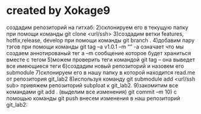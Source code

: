 # created by Xokage9
создадим репозиторий на гитхаб:
2)склонируем его в текущую папку при помощи команды git clone <url/ssh>
3)создадим ветки features, hotfix,release, develop при помощи команды git branch <branch name>.
4)добавим пару тэгов при помощи команды git tag –a v1.0.1 –m “<message>”
-a означает что мы создаем аннотированый тег а –m сообщение которое будет храниться вместе с тегом
5)можем проверить теги командой git tag – она выведет все имеющиеся теги
6)создадим новый репозиторий и назовем его submodule
7)склонируем его в нашу папку в которой находится read.me от репозитория git_lab2
8)используя команду git submodule add <url/ssh sub> привяжем репозиторий subploat к git_lab2.
9)закомитим все командами
git add . (выделим все изменения) git commit –m <message>
10) с помощью команды git push внесем изменения в наш репозиторий git_lab2:

